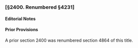 ### [§2400. Renumbered §4231] ###

#### **Editorial Notes** ####

#### Prior Provisions ####

A prior section 2400 was renumbered section 4864 of this title.